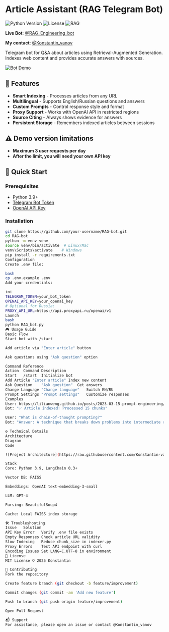 # Article Assistant (RAG Telegram Bot) 

![Python Version](https://img.shields.io/badge/python-3.9+-blue)
![License](https://img.shields.io/badge/license-MIT-green)
![RAG](https://img.shields.io/badge/tech-RAG-orange)

**Live Bot**: [@RAG_Engineering_bot](https://t.me/RAG_Engineering_bot)

**My contact**: [@Konstantin_vanov](https://t.me/Konstantin_vanov)

Telegram bot for Q&A about articles using Retrieval-Augmented Generation. Indexes web content and provides accurate answers with sources.

![Bot Demo](docs/screenshots/bot_demo.gif)

## 🌟 Features

- **Smart Indexing** - Processes articles from any URL
- **Multilingual** - Supports English/Russian questions and answers
- **Custom Prompts** - Control response style and format
- **Proxy Support** - Works with OpenAI API in restricted regions
- **Source Citing** - Always shows evidence for answers
- **Persistent Storage** - Remembers indexed articles between sessions

## ⚠️ Demo version limitations
- **Maximum 3 user requests per day**
- **After the limit, you will need your own API key**

## 🚀 Quick Start

### Prerequisites
- Python 3.9+
- [Telegram Bot Token](https://core.telegram.org/bots#how-do-i-create-a-bot)
- [OpenAI API Key](https://platform.openai.com/api-keys)

### Installation
```bash
git clone https://github.com/your-username/RAG-bot.git
cd RAG-bot
python -m venv venv
source venv/bin/activate  # Linux/Mac
venv\Scripts\activate    # Windows
pip install -r requirements.txt
Configuration
Create .env file:

bash
cp .env.example .env
Add your credentials:

ini
TELEGRAM_TOKEN=your_bot_token
OPENAI_API_KEY=your_openai_key
# Optional for Russia:
PROXY_API_URL=https://api.proxyapi.ru/openai/v1
Launch
bash
python RAG_bot.py
🎮 Usage Guide
Basic Flow
Start bot with /start

Add article via "Enter article" button

Ask questions using "Ask question" option

Command Reference
Action	Command	Description
Start	/start	Initialize bot
Add Article	"Enter article"	Index new content
Ask Question	"Ask question"	Get answers
Change Language	"Change language"	Switch EN/RU
Prompt Settings	"Prompt settings"	Customize responses
Examples
User: https://lilianweng.github.io/posts/2023-03-15-prompt-engineering/
Bot: "✅ Article indexed! Processed 15 chunks"

User: "What is chain-of-thought prompting?"
Bot: "Answer: A technique that breaks down problems into intermediate reasoning steps...\n\n- Improves complex reasoning by 23%\n- Works best with models >50B parameters\n- Different from standard few-shot learning"

⚙️ Technical Details
Architecture
Diagram
Code

![Project Architecture](https://raw.githubusercontent.com/Konstantin-vanov-hub/RAG_bot/main/assets/diagram.png)

Stack
Core: Python 3.9, LangChain 0.3+

Vector DB: FAISS

Embeddings: OpenAI text-embedding-3-small

LLM: GPT-4

Parsing: BeautifulSoup4

Cache: Local FAISS index storage

🛠 Troubleshooting
Issue	Solution
API Key Error	Verify .env file exists
Empty Responses	Check article URL validity
Slow Indexing	Reduce chunk_size in indexer.py
Proxy Errors	Test API endpoint with curl
Encoding Issues	Set LANG=C.UTF-8 in environment
📜 License
MIT License © 2025 Konstantin

🤝 Contributing
Fork the repository

Create feature branch (git checkout -b feature/improvement)

Commit changes (git commit -am 'Add new feature')

Push to branch (git push origin feature/improvement)

Open Pull Request

📬 Support
For assistance, please open an issue or contact @Konstantin_vanov

